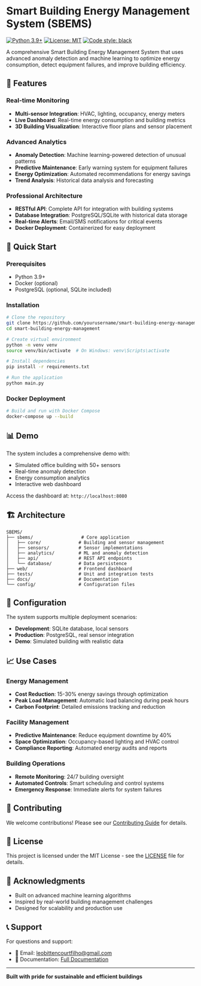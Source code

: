 # Smart Building Energy Management System (SBEMS)

[![Python 3.9+](https://img.shields.io/badge/python-3.9+-blue.svg)](https://www.python.org/downloads/)
[![License: MIT](https://img.shields.io/badge/License-MIT-yellow.svg)](https://opensource.org/licenses/MIT)
[![Code style: black](https://img.shields.io/badge/code%20style-black-000000.svg)](https://github.com/psf/black)

A comprehensive Smart Building Energy Management System that uses advanced anomaly detection and machine learning to optimize energy consumption, detect equipment failures, and improve building efficiency.

## 🏢 Features

### Real-time Monitoring
- **Multi-sensor Integration**: HVAC, lighting, occupancy, energy meters
- **Live Dashboard**: Real-time energy consumption and building metrics
- **3D Building Visualization**: Interactive floor plans and sensor placement

### Advanced Analytics
- **Anomaly Detection**: Machine learning-powered detection of unusual patterns
- **Predictive Maintenance**: Early warning system for equipment failures
- **Energy Optimization**: Automated recommendations for energy savings
- **Trend Analysis**: Historical data analysis and forecasting

### Professional Architecture
- **RESTful API**: Complete API for integration with building systems
- **Database Integration**: PostgreSQL/SQLite with historical data storage
- **Real-time Alerts**: Email/SMS notifications for critical events
- **Docker Deployment**: Containerized for easy deployment

## 🚀 Quick Start

### Prerequisites
- Python 3.9+
- Docker (optional)
- PostgreSQL (optional, SQLite included)

### Installation

```bash
# Clone the repository
git clone https://github.com/yourusername/smart-building-energy-management.git
cd smart-building-energy-management

# Create virtual environment
python -m venv venv
source venv/bin/activate  # On Windows: venv\Scripts\activate

# Install dependencies
pip install -r requirements.txt

# Run the application
python main.py
```

### Docker Deployment

```bash
# Build and run with Docker Compose
docker-compose up --build
```

## 📊 Demo

The system includes a comprehensive demo with:
- Simulated office building with 50+ sensors
- Real-time anomaly detection
- Energy consumption analytics
- Interactive web dashboard

Access the dashboard at: `http://localhost:8080`

## 🏗️ Architecture

```
SBEMS/
├── sbems/                  # Core application
│   ├── core/              # Building and sensor management
│   ├── sensors/           # Sensor implementations
│   ├── analytics/         # ML and anomaly detection
│   ├── api/               # REST API endpoints
│   └── database/          # Data persistence
├── web/                   # Frontend dashboard
├── tests/                 # Unit and integration tests
├── docs/                  # Documentation
└── config/                # Configuration files
```

## 🔧 Configuration

The system supports multiple deployment scenarios:

- **Development**: SQLite database, local sensors
- **Production**: PostgreSQL, real sensor integration
- **Demo**: Simulated building with realistic data

## 📈 Use Cases

### Energy Management
- **Cost Reduction**: 15-30% energy savings through optimization
- **Peak Load Management**: Automatic load balancing during peak hours
- **Carbon Footprint**: Detailed emissions tracking and reduction

### Facility Management
- **Predictive Maintenance**: Reduce equipment downtime by 40%
- **Space Optimization**: Occupancy-based lighting and HVAC control
- **Compliance Reporting**: Automated energy audits and reports

### Building Operations
- **Remote Monitoring**: 24/7 building oversight
- **Automated Controls**: Smart scheduling and control systems
- **Emergency Response**: Immediate alerts for system failures

## 🤝 Contributing

We welcome contributions! Please see our [Contributing Guide](docs/CONTRIBUTING.md) for details.

## 📄 License

This project is licensed under the MIT License - see the [LICENSE](LICENSE) file for details.

## 🙏 Acknowledgments

- Built on advanced machine learning algorithms
- Inspired by real-world building management challenges
- Designed for scalability and production use

## 📞 Support

For questions and support:
- 📧 Email: leobittencourtfilho@gmail.com
- 📖 Documentation: [Full Documentation](README.md)

---

**Built with pride for sustainable and efficient buildings**
